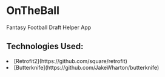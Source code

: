 # OnTheBall
Fantasy Football Draft Helper App

## Technologies Used:
<li> [Retrofit2](https://github.com/square/retrofit)
<li> [Butterknife](https://github.com/JakeWharton/butterknife)